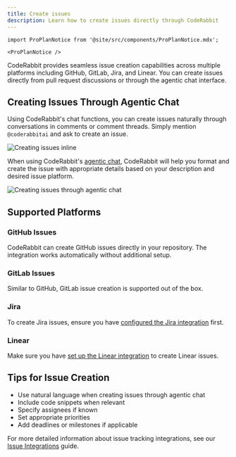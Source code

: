 ```yaml
---
title: Create issues
description: Learn how to create issues directly through CodeRabbit
---
```


```mdx-code-block
import ProPlanNotice from '@site/src/components/ProPlanNotice.mdx';

<ProPlanNotice />
```

CodeRabbit provides seamless issue creation capabilities across multiple platforms including GitHub, GitLab, Jira, and Linear. You can create issues directly from pull request discussions or through the agentic chat interface.

## Creating Issues Through Agentic Chat

Using CodeRabbit's chat functions, you can create issues naturally through conversations in comments or comment threads. Simply mention `@coderabbitai` and ask to create an issue.

![Creating issues inline](/img/guides/create-issue-inline.png)

When using CodeRabbit's [agentic chat](./agent_chat.md), CodeRabbit will help you format and create the issue with appropriate details based on your description and desired issue platform.

![Creating issues through agentic chat](/img/guides/create-issue-agentic.png)

## Supported Platforms

### GitHub Issues

CodeRabbit can create GitHub issues directly in your repository. The integration works automatically without additional setup.

### GitLab Issues

Similar to GitHub, GitLab issue creation is supported out of the box.

### Jira

To create Jira issues, ensure you have [configured the Jira integration](../integrations/issue-integrations.md#jira) first.

### Linear

Make sure you have [set up the Linear integration](../integrations/issue-integrations.md#linear) to create Linear issues.

## Tips for Issue Creation

- Use natural language when creating issues through agentic chat
- Include code snippets when relevant
- Specify assignees if known
- Set appropriate priorities
- Add deadlines or milestones if applicable

For more detailed information about issue tracking integrations, see our [Issue Integrations](../integrations/issue-integrations.md) guide.
